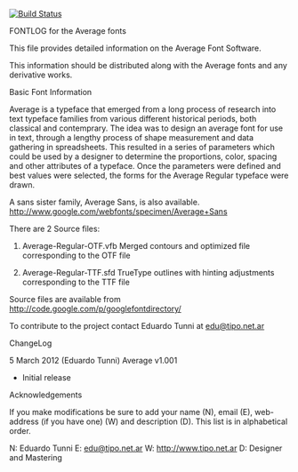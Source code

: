 [![Build Status](https://travis-ci.org/fontdirectory/average.svg?branch=master)](https://travis-ci.org/fontdirectory/average)

FONTLOG for the Average fonts

This file provides detailed information on the Average Font Software.

This information should be distributed along with the Average fonts
and any derivative works.

Basic Font Information

Average is a typeface that emerged from a long process of 
research into text typeface families from various different 
historical periods, both classical and contemprary. The idea 
was to design an average font for use in text, through a 
lengthy process of shape measurement and data gathering in 
spreadsheets. This resulted in a series of parameters which 
could be used by a designer to determine the proportions, 
color, spacing and other attributes of a typeface. Once the 
parameters were defined and best values were selected, the 
forms for the Average Regular typeface were drawn.

A sans sister family, Average Sans, is also available.
http://www.google.com/webfonts/specimen/Average+Sans

There are 2 Source files:

1. Average-Regular-OTF.vfb Merged contours and 
   optimized file corresponding to the OTF file

2. Average-Regular-TTF.sfd TrueType outlines with 
   hinting adjustments corresponding to the TTF file

Source files are available from
http://code.google.com/p/googlefontdirectory/

To contribute to the project contact Eduardo Tunni at 
edu@tipo.net.ar

ChangeLog

5 March 2012 (Eduardo Tunni) Average v1.001
- Initial release

Acknowledgements

If you make modifications be sure to add your name (N), 
email (E), web-address (if you have one) (W) and 
description (D). This list is in alphabetical order.

N: Eduardo Tunni
E: edu@tipo.net.ar
W: http://www.tipo.net.ar
D: Designer and Mastering